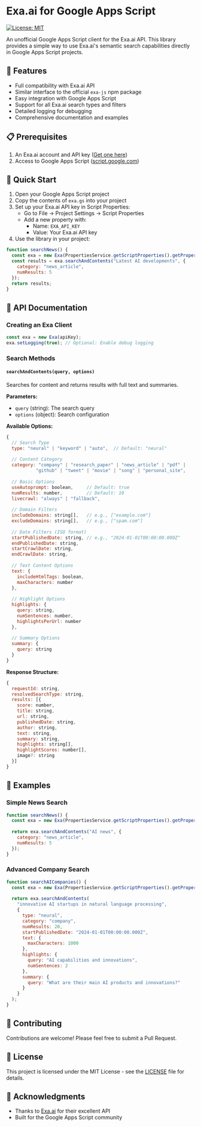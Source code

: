 # Exa.ai for Google Apps Script

[![License: MIT](https://img.shields.io/badge/License-MIT-yellow.svg)](https://opensource.org/licenses/MIT)

An unofficial Google Apps Script client for the Exa.ai API. This library provides a simple way to use Exa.ai's semantic search capabilities directly in Google Apps Script projects.

## 🌟 Features

- Full compatibility with Exa.ai API
- Similar interface to the official `exa-js` npm package
- Easy integration with Google Apps Script
- Support for all Exa.ai search types and filters
- Detailed logging for debugging
- Comprehensive documentation and examples

## 📋 Prerequisites

1. An Exa.ai account and API key ([Get one here](https://exa.ai))
2. Access to Google Apps Script ([script.google.com](https://script.google.com))

## 🚀 Quick Start

1. Open your Google Apps Script project
2. Copy the contents of `exa.gs` into your project
3. Set up your Exa.ai API key in Script Properties:
   - Go to File -> Project Settings -> Script Properties
   - Add a new property with:
     - Name: `EXA_API_KEY`
     - Value: Your Exa.ai API key
4. Use the library in your project:

```javascript
function searchNews() {
  const exa = new Exa(PropertiesService.getScriptProperties().getProperty('EXA_API_KEY'));
  const results = exa.searchAndContents("Latest AI developments", {
    category: "news_article",
    numResults: 5
  });
  return results;
}
```

## 📖 API Documentation

### Creating an Exa Client

```javascript
const exa = new Exa(apiKey);
exa.setLogging(true); // Optional: Enable debug logging
```

### Search Methods

#### `searchAndContents(query, options)`

Searches for content and returns results with full text and summaries.

**Parameters:**

- `query` (string): The search query
- `options` (object): Search configuration

**Available Options:**

```javascript
{
  // Search Type
  type: "neural" | "keyword" | "auto",  // Default: "neural"
  
  // Content Category
  category: "company" | "research_paper" | "news_article" | "pdf" | 
           "github" | "tweet" | "movie" | "song" | "personal_site",
  
  // Basic Options
  useAutoprompt: boolean,     // Default: true
  numResults: number,         // Default: 10
  livecrawl: "always" | "fallback",
  
  // Domain Filters
  includeDomains: string[],   // e.g., ["example.com"]
  excludeDomains: string[],   // e.g., ["spam.com"]
  
  // Date Filters (ISO format)
  startPublishedDate: string, // e.g., "2024-01-01T00:00:00.000Z"
  endPublishedDate: string,
  startCrawlDate: string,
  endCrawlDate: string,
  
  // Text Content Options
  text: {
    includeHtmlTags: boolean,
    maxCharacters: number
  },
  
  // Highlight Options
  highlights: {
    query: string,
    numSentences: number,    
    highlightsPerUrl: number 
  },
  
  // Summary Options
  summary: {
    query: string
  }
}
```

**Response Structure:**

```javascript
{
  requestId: string,
  resolvedSearchType: string,
  results: [{
    score: number,
    title: string,
    url: string,
    publishedDate: string,
    author: string,
    text: string,
    summary: string,
    highlights: string[],
    highlightScores: number[],
    image?: string
  }]
}
```

## 📝 Examples

### Simple News Search

```javascript
function searchNews() {
  const exa = new Exa(PropertiesService.getScriptProperties().getProperty('EXA_API_KEY'));
  
  return exa.searchAndContents("AI news", {
    category: "news_article",
    numResults: 5
  });
}
```

### Advanced Company Search

```javascript
function searchAICompanies() {
  const exa = new Exa(PropertiesService.getScriptProperties().getProperty('EXA_API_KEY'));
  
  return exa.searchAndContents(
    "innovative AI startups in natural language processing",
    {
      type: "neural",
      category: "company",
      numResults: 20,
      startPublishedDate: "2024-01-01T00:00:00.000Z",
      text: {
        maxCharacters: 1000
      },
      highlights: {
        query: "AI capabilities and innovations",
        numSentences: 2
      },
      summary: {
        query: "What are their main AI products and innovations?"
      }
    }
  );
}
```

## 🤝 Contributing

Contributions are welcome! Please feel free to submit a Pull Request.

## 📄 License

This project is licensed under the MIT License - see the [LICENSE](LICENSE) file for details.

## 🙏 Acknowledgments

- Thanks to [Exa.ai](https://exa.ai) for their excellent API
- Built for the Google Apps Script community
